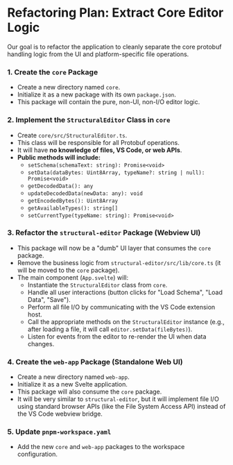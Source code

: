 # Refactoring Plan: Extract Core Editor Logic

Our goal is to refactor the application to cleanly separate the core protobuf handling logic from the UI and platform-specific file operations.

### 1. Create the `core` Package

-   Create a new directory named `core`.
-   Initialize it as a new package with its own `package.json`.
-   This package will contain the pure, non-UI, non-I/O editor logic.

### 2. Implement the `StructuralEditor` Class in `core`

-   Create `core/src/StructuralEditor.ts`.
-   This class will be responsible for all Protobuf operations.
-   It will have **no knowledge of files, VS Code, or web APIs**.
-   **Public methods will include:**
    -   `setSchema(schemaText: string): Promise<void>`
    -   `setData(dataBytes: Uint8Array, typeName?: string | null): Promise<void>`
    -   `getDecodedData(): any`
    -   `updateDecodedData(newData: any): void`
    -   `getEncodedBytes(): Uint8Array`
    -   `getAvailableTypes(): string[]`
    -   `setCurrentType(typeName: string): Promise<void>`

### 3. Refactor the `structural-editor` Package (Webview UI)

-   This package will now be a "dumb" UI layer that consumes the `core` package.
-   Remove the business logic from `structural-editor/src/lib/core.ts` (it will be moved to the `core` package).
-   The main component (`App.svelte`) will:
    -   Instantiate the `StructuralEditor` class from `core`.
    -   Handle all user interactions (button clicks for "Load Schema", "Load Data", "Save").
    -   Perform all file I/O by communicating with the VS Code extension host.
    -   Call the appropriate methods on the `StructuralEditor` instance (e.g., after loading a file, it will call `editor.setData(fileBytes)`).
    -   Listen for events from the editor to re-render the UI when data changes.

### 4. Create the `web-app` Package (Standalone Web UI)

-   Create a new directory named `web-app`.
-   Initialize it as a new Svelte application.
-   This package will also consume the `core` package.
-   It will be very similar to `structural-editor`, but it will implement file I/O using standard browser APIs (like the File System Access API) instead of the VS Code webview bridge.

### 5. Update `pnpm-workspace.yaml`

-   Add the new `core` and `web-app` packages to the workspace configuration.

